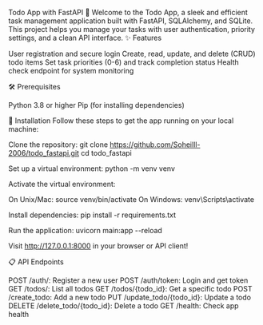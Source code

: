Todo App with FastAPI 🌟
Welcome to the Todo App, a sleek and efficient task management application built with FastAPI, SQLAlchemy, and SQLite. This project helps you manage your tasks with user authentication, priority settings, and a clean API interface.
✨ Features

User registration and secure login
Create, read, update, and delete (CRUD) todo items
Set task priorities (0-6) and track completion status
Health check endpoint for system monitoring

🛠️ Prerequisites

Python 3.8 or higher
Pip (for installing dependencies)

🚀 Installation
Follow these steps to get the app running on your local machine:

Clone the repository:
git clone https://github.com/Soheilll-2006/todo_fastapi.git
cd todo_fastapi


Set up a virtual environment:
python -m venv venv


Activate the virtual environment:

On Unix/Mac: source venv/bin/activate
On Windows: venv\Scripts\activate


Install dependencies:
pip install -r requirements.txt


Run the application:
uvicorn main:app --reload

Visit http://127.0.0.1:8000 in your browser or API client!


📋 API Endpoints

POST /auth/: Register a new user
POST /auth/token: Login and get token
GET /todos/: List all todos
GET /todos/{todo_id}: Get a specific todo
POST /create_todo: Add a new todo
PUT /update_todo/{todo_id}: Update a todo
DELETE /delete_todo/{todo_id}: Delete a todo
GET /health: Check app health

